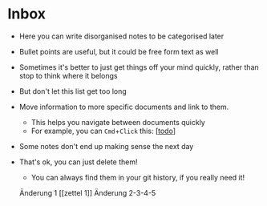 # Inbox

- Here you can write disorganised notes to be categorised later
- Bullet points are useful, but it could be free form text as well
- Sometimes it's better to just get things off your mind quickly, rather than stop to think where it belongs
- But don't let this list get too long
- Move information to more specific documents and link to them.
  - This helps you navigate between documents quickly
  - For example, you can `Cmd`+`Click` this: [[todo]]
- Some notes don't end up making sense the next day
- That's ok, you can just delete them!
  - You can always find them in your git history, if you really need it!
  
  Änderung 1 [[zettel 1]]
  Änderung 2-3-4-5

  
[//begin]: # "Autogenerated link references for markdown compatibility"
[todo]: todo "Todo"
[//end]: # "Autogenerated link references"
